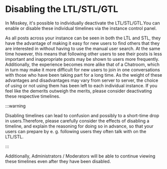 # Disabling the LTL/STL/GTL

In Misskey, it's possible to individually deactivate the LTL/STL/GTL.You can enable or disable these individual timelines via the instance control panel.

As all posts across your instance can be seen in both the LTL and STL, they have the advantage of making it easy for new users to find others that they are interested in without having to use the manual user search.
At the same time however, this means that following other users to see their posts is less important and inappropriate posts may be shown to users more frequently. Additionally, the experience becomes more alike that of a Chatroom, which in turn may make it more difficult for new users to join in one conversations with those who have been taking part for a long time.
As the weight of these advantages and disadvantages may vary from server to server, the choice of using or not using them has been left to each individual instance.
If you feel like the demerits outweigh the merits, please consider deactivating these respective timelines.

:::warning

Disabling timelines can lead to confusion and possibly to a short-time drop in users.Therefore, please carefully consider the effects of disabling a timeline, and explain the reasoning for doing so in advance, so that your users can prepare by e. g. following users they often talk with on the LTL/STL.

:::

Additionally, Administrators / Moderators will be able to continue viewing these timelines even after they have been disabled.
